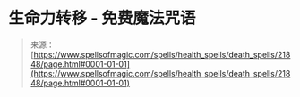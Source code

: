 <!--yml

category: 未分类

date: 2024-06-12 19:05:43

-->

# 生命力转移 - 免费魔法咒语

> 来源：[https://www.spellsofmagic.com/spells/health_spells/death_spells/21848/page.html#0001-01-01](https://www.spellsofmagic.com/spells/health_spells/death_spells/21848/page.html#0001-01-01)
